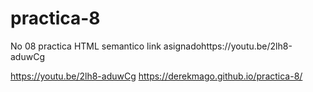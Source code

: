 # practica-8
No 08 practica HTML semantico link asignadohttps://youtu.be/2lh8-aduwCg

https://youtu.be/2lh8-aduwCg
https://derekmago.github.io/practica-8/
